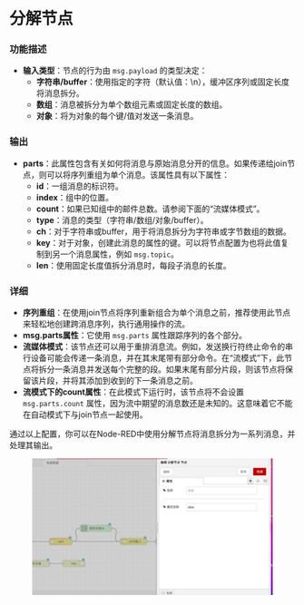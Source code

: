 # 分解节点

### 功能描述

* **输入类型**：节点的行为由 `msg.payload` 的类型决定：
  * **字符串/buffer**：使用指定的字符（默认值：\n），缓冲区序列或固定长度将消息拆分。
  * **数组**：消息被拆分为单个数组元素或固定长度的数组。
  * **对象**：将为对象的每个键/值对发送一条消息。

### 输出

* **parts**：此属性包含有关如何将消息与原始消息分开的信息。如果传递给join节点，则可以将序列重组为单个消息。该属性具有以下属性：
  * **id**：一组消息的标识符。
  * **index**：组中的位置。
  * **count**：如果已知组中的邮件总数。请参阅下面的“流媒体模式”。
  * **type**：消息的类型（字符串/数组/对象/buffer）。
  * **ch**：对于字符串或buffer，用于将消息拆分为字符串或字节数组的数据。
  * **key**：对于对象，创建此消息的属性的键。可以将节点配置为也将此值复制到另一个消息属性，例如 `msg.topic`。
  * **len**：使用固定长度值拆分消息时，每段子消息的长度。

### 详细

* **序列重组**：在使用join节点将序列重新组合为单个消息之前，推荐使用此节点来轻松地创建跨消息序列，执行通用操作的流。
* **msg.parts属性**：它使用 `msg.parts` 属性跟踪序列的各个部分。
* **流媒体模式**：该节点还可以用于重排消息流。例如，发送换行符终止命令的串行设备可能会传递一条消息，并在其末尾带有部分命令。在“流模式”下，此节点将拆分一条消息并发送每个完整的段。如果末尾有部分片段，则该节点将保留该片段，并将其添加到收到的下一条消息之前。
* **流模式下的count属性**：在此模式下运行时，该节点将不会设置 `msg.parts.count` 属性，因为流中期望的消息数还是未知的。这意味着它不能在自动模式下与join节点一起使用。

通过以上配置，你可以在Node-RED中使用分解节点将消息拆分为一系列消息，并处理其输出。

<figure><img src="../.gitbook/assets/分解节点.png" alt=""><figcaption></figcaption></figure>
